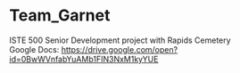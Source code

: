 # Team_Garnet
ISTE 500 Senior Development project with Rapids Cemetery <br/>
Google Docs: https://drive.google.com/open?id=0BwWVnfabYuAMb1FIN3NxM1kyYUE
